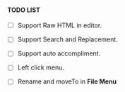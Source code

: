 #### TODO LIST

- [ ] Support Raw HTML in editor.

- [ ] Support Search and Replacement.

- [ ] Support auto accompliment.

- [ ] Left click menu.

- [ ] Rename and moveTo in **File Menu**

